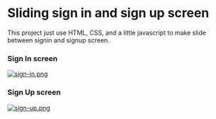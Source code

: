 # Sliding sign in and sign up screen
This project just use HTML, CSS, and a little javascript to make slide between signin and signup screen.


### Sign In screen 
[![sign-in.png](https://i.postimg.cc/NMH95SMr/sign-in.png)](https://postimg.cc/qhpMFm2k)


### Sign Up screen
[![sign-up.png](https://i.postimg.cc/44pP0F5d/sign-up.png)](https://postimg.cc/xqTLJ5BD)

